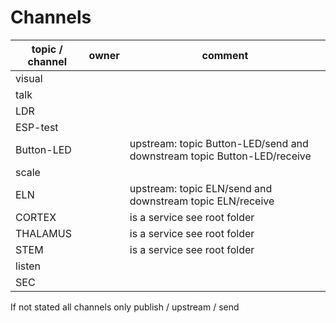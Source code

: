 # Channels

| topic / channel | owner | comment |
|-----------------|---------|---------|
| visual  |          |    |
| talk   |          |          |
| LDR      |          |          |
| ESP-test      |          |          |
| Button-LED      |          |   upstream:  topic Button-LED/send and downstream topic Button-LED/receive        |
| scale    |          |          |
| ELN      |          |   upstream:  topic ELN/send and downstream topic ELN/receive              |
| CORTEX      |          |  is a service see root folder        |
| THALAMUS      |          |  is a service see root folder        |
| STEM      |          |  is a service see root folder        |
| listen   |          |          |
| SEC      |          |          |


If not stated all channels only publish / upstream / send
